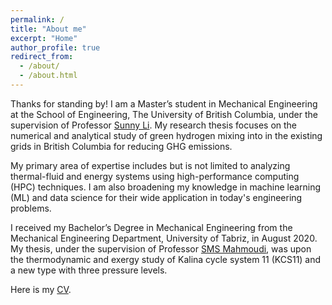 ```yaml
---
permalink: /
title: "About me"
excerpt: "Home"
author_profile: true
redirect_from: 
  - /about/
  - /about.html
---
```


Thanks for standing by! I am a Master’s student in Mechanical Engineering at the School of Engineering, The University of British Columbia, under the supervision of Professor [Sunny Li](https://engineering.ok.ubc.ca/about/contact/sunny-ri-li/). My research thesis focuses on the numerical and analytical study of green hydrogen mixing into in the existing grids in British Columbia for reducing GHG emissions.

My primary area of expertise includes but is not limited to analyzing thermal-fluid and energy systems using high-performance computing (HPC) techniques. I am also broadening my knowledge in machine learning (ML) and data science for their wide application in today's engineering problems.

I received my Bachelor’s Degree in Mechanical Engineering from the Mechanical Engineering Department, University of Tabriz, in August 2020. My thesis, under the supervision of Professor [SMS Mahmoudi](https://scholar.google.ca/citations?user=3fiuBk0AAAAJ&hl=en&oi=sra), was upon the thermodynamic and exergy study of Kalina cycle system 11 (KCS11) and a new type with three pressure levels.

Here is my [CV](../files/CV_Arash_Jalil_Khabbazi.pdf).
